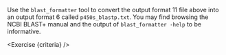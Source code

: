 <script>
import Link from "$components/Link.svelte";
import Exercise from "$components/Exercise.svelte";

let criteria = [
{
	name: "File <code>p450s_blastp.txt</code> exists",
	checks: [{
		type: "file",
		path: "p450s_blastp.txt",
		action: "exists"
	}]
},
{
	name: "File <code>p450s_blastp.txt</code> is the equivalent of <code>p450s_blastp.blast</code>, but using output format 6",
	checks: [{
		type: "file",
		path: "p450s_blastp.txt",
		action: "contents",
		commandObserved: "grep 'CP1A1_CANFA' p450s_blastp.txt | head -n1",
        commandExpected: `echo -e "sp|P56590|CP1A1_CANFA\\tYHR007C\\t24.101\\t278\\t174\\t9\\t240\\t492\\t236\\t501\\t9.36e-17\\t74.7"`
	}]
}];
</script>

Use the `blast_formatter` tool to convert the output format 11 file above into an output format 6 called `p450s_blastp.txt`. You may find browsing the <Link href="https://www.ncbi.nlm.nih.gov/books/NBK569843/">NCBI BLAST+ manual</Link> and the output of `blast_formatter -help` to be informative.

<Exercise {criteria} />
